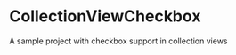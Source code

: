 CollectionViewCheckbox
======================

A sample project with checkbox support in collection views

